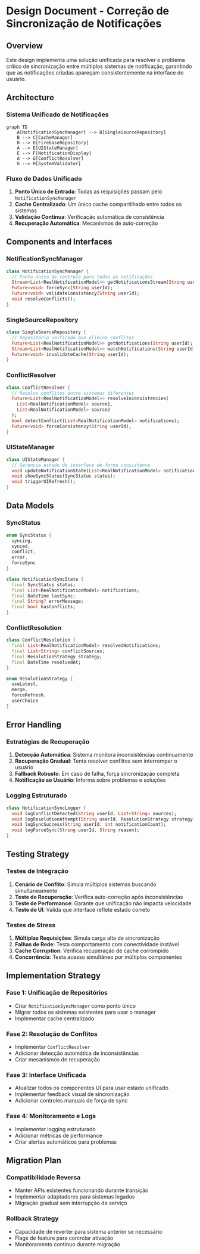 # Design Document - Correção de Sincronização de Notificações

## Overview

Este design implementa uma solução unificada para resolver o problema crítico de sincronização entre múltiplos sistemas de notificação, garantindo que as notificações criadas apareçam consistentemente na interface do usuário.

## Architecture

### Sistema Unificado de Notificações

```mermaid
graph TD
    A[NotificationSyncManager] --> B[SingleSourceRepository]
    B --> C[CacheManager]
    B --> D[FirebaseRepository]
    A --> E[UIStateManager]
    E --> F[NotificationDisplay]
    A --> G[ConflictResolver]
    G --> H[SystemValidator]
```

### Fluxo de Dados Unificado

1. **Ponto Único de Entrada**: Todas as requisições passam pelo `NotificationSyncManager`
2. **Cache Centralizado**: Um único cache compartilhado entre todos os sistemas
3. **Validação Contínua**: Verificação automática de consistência
4. **Recuperação Automática**: Mecanismos de auto-correção

## Components and Interfaces

### NotificationSyncManager

```dart
class NotificationSyncManager {
  // Ponto único de controle para todas as notificações
  Stream<List<RealNotificationModel>> getNotificationsStream(String userId);
  Future<void> forceSync(String userId);
  Future<void> validateConsistency(String userId);
  void resolveConflicts();
}
```

### SingleSourceRepository

```dart
class SingleSourceRepository {
  // Repositório unificado que elimina conflitos
  Future<List<RealNotificationModel>> getNotifications(String userId);
  Stream<List<RealNotificationModel>> watchNotifications(String userId);
  Future<void> invalidateCache(String userId);
}
```

### ConflictResolver

```dart
class ConflictResolver {
  // Resolve conflitos entre sistemas diferentes
  Future<List<RealNotificationModel>> resolveInconsistencies(
    List<RealNotificationModel> source1,
    List<RealNotificationModel> source2
  );
  bool detectConflict(List<RealNotificationModel> notifications);
  Future<void> forceConsistency(String userId);
}
```

### UIStateManager

```dart
class UIStateManager {
  // Gerencia estado da interface de forma consistente
  void updateNotificationState(List<RealNotificationModel> notifications);
  void showSyncStatus(SyncStatus status);
  void triggerUIRefresh();
}
```

## Data Models

### SyncStatus

```dart
enum SyncStatus {
  syncing,
  synced,
  conflict,
  error,
  forceSync
}

class NotificationSyncState {
  final SyncStatus status;
  final List<RealNotificationModel> notifications;
  final DateTime lastSync;
  final String? errorMessage;
  final bool hasConflicts;
}
```

### ConflictResolution

```dart
class ConflictResolution {
  final List<RealNotificationModel> resolvedNotifications;
  final List<String> conflictSources;
  final ResolutionStrategy strategy;
  final DateTime resolvedAt;
}

enum ResolutionStrategy {
  useLatest,
  merge,
  forceRefresh,
  userChoice
}
```

## Error Handling

### Estratégias de Recuperação

1. **Detecção Automática**: Sistema monitora inconsistências continuamente
2. **Recuperação Gradual**: Tenta resolver conflitos sem interromper o usuário
3. **Fallback Robusto**: Em caso de falha, força sincronização completa
4. **Notificação ao Usuário**: Informa sobre problemas e soluções

### Logging Estruturado

```dart
class NotificationSyncLogger {
  void logConflictDetected(String userId, List<String> sources);
  void logResolutionAttempt(String userId, ResolutionStrategy strategy);
  void logSyncSuccess(String userId, int notificationCount);
  void logForceSync(String userId, String reason);
}
```

## Testing Strategy

### Testes de Integração

1. **Cenário de Conflito**: Simula múltiplos sistemas buscando simultaneamente
2. **Teste de Recuperação**: Verifica auto-correção após inconsistências
3. **Teste de Performance**: Garante que unificação não impacta velocidade
4. **Teste de UI**: Valida que interface reflete estado correto

### Testes de Stress

1. **Múltiplas Requisições**: Simula carga alta de sincronização
2. **Falhas de Rede**: Testa comportamento com conectividade instável
3. **Cache Corruption**: Verifica recuperação de cache corrompido
4. **Concorrência**: Testa acesso simultâneo por múltiplos componentes

## Implementation Strategy

### Fase 1: Unificação de Repositórios
- Criar `NotificationSyncManager` como ponto único
- Migrar todos os sistemas existentes para usar o manager
- Implementar cache centralizado

### Fase 2: Resolução de Conflitos
- Implementar `ConflictResolver`
- Adicionar detecção automática de inconsistências
- Criar mecanismos de recuperação

### Fase 3: Interface Unificada
- Atualizar todos os componentes UI para usar estado unificado
- Implementar feedback visual de sincronização
- Adicionar controles manuais de força de sync

### Fase 4: Monitoramento e Logs
- Implementar logging estruturado
- Adicionar métricas de performance
- Criar alertas automáticos para problemas

## Migration Plan

### Compatibilidade Reversa
- Manter APIs existentes funcionando durante transição
- Implementar adaptadores para sistemas legados
- Migração gradual sem interrupção de serviço

### Rollback Strategy
- Capacidade de reverter para sistema anterior se necessário
- Flags de feature para controlar ativação
- Monitoramento contínuo durante migração